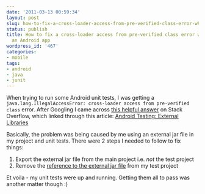 ```yaml
---
date: '2011-03-13 00:59:34'
layout: post
slug: how-to-fix-a-cross-loader-access-from-pre-verified-class-error-when-unit-testing-an-android-app
status: publish
title: How to fix a cross-loader access from pre-verified class error when unit testing
  an Android app
wordpress_id: '467'
categories:
- mobile
tags:
- android
- java
- junit
---
```


When trying to run some Android unit tests, I was getting a `java.lang.IllegalAccessError: cross-loader access from pre-verified class` error. After Googling I came across [this helpful answer](http://stackoverflow.com/questions/2431457/why-do-i-get-a-illegal-access-error-when-running-my-android-tests/2434818#2434818) on Stack Overflow, which linked through this article: [Android Testing: External Libraries](http://dtmilano.blogspot.com/2009/12/android-testing-external-libraries.html)

Basically, the problem was being caused by me using an external jar file in my project and unit tests. There were 2 steps I needed to follow to fix things:

  1. Export the external jar file from the main project i.e. _not_ the test project
  2. Remove the [reference to the external jar file](http://dtmilano.blogspot.com/2009/12/android-testing-external-libraries.html?showComment=1286842519439#c3733652962358358725) from my test project

Et voila - my unit tests were up and running. Getting them all to pass was another matter though :)
